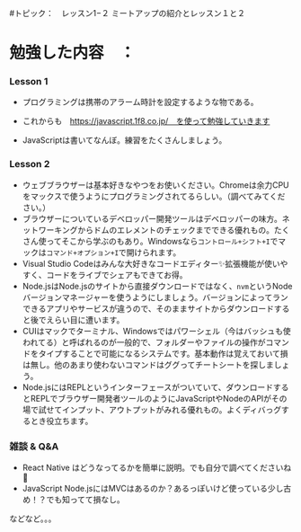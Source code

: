 #トピック：　レッスン1−２ ミートアップの紹介とレッスン１と２

# 勉強した内容　：

### Lesson 1

- プログラミングは携帯のアラーム時計を設定するような物である。

- これからも　https://javascript.1f8.co.jp/　を使って勉強していきます

- JavaScriptは書いてなんぼ。練習をたくさんしましょう。


### Lesson 2

- ウェブブラウザーは基本好きなやつをお使いください。Chromeは余力CPUをマックスで使うようにプログラミングされてるらしい。（調べてみてください。）
- ブラウザーについているデベロッパー開発ツールはデベロッパーの味方。ネットワーキングからドムのエレメントのチェックまでできる優れもの。たくさん使ってそこから学ぶのもあり。Windowsなら`コントロール+シフト+I`でマックは`コマンド+オプション+I`で開けられます。
- Visual Studio Codeはみんな大好きなコードエディター✨拡張機能が使いやすく、コードをライブでシェアもできてお得。
- Node.jsはNode.jsのサイトから直接ダウンロードではなく、`nvm`というNodeバージョンマネージャーを使うようにしましょう。バージョンによってランできるアプリやサービスが違うので、そのままサイトからダウンロードすると後でえらい目に遭います。
- CUIはマックでターミナル、Windowsではパワーシェル（今はバッシュも使われてる）と呼ばれるのが一般的で、フォルダーやファイルの操作がコマンドをタイプすることで可能になるシステムです。基本動作は覚えておいて損は無し。他のあまり使わないコマンドはググってチートシートを探しましょう。
- Node.jsにはREPLというインターフェースがついていて、ダウンロードするとREPLでブラウザー開発者ツールのようにJavaScriptやNodeのAPIがその場で試せてインプット、アウトプットがみれる優れもの。よくディバっグするとき役立ちます。

### 雑談 & Q&A

- React Native はどうなってるかを簡単に説明。でも自分で調べてくださいね🥺
- JavaScript Node.jsにはMVCはあるのか？あるっぽいけど使っている少し古め！？でも知ってて損なし。

などなど。。。 

